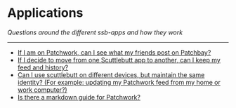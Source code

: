 # Applications
*Questions around the different ssb-apps and how they work*

----

- [If I am on Patchwork, can I see what my friends post on Patchbay?](patchwork-and-patchbay.md)
- [If I decide to move from one Scuttlebutt app to another, can I keep my feed and history?    ](moving-ssb-apps.md)
- [Can I use scuttlebutt on different devices, but maintain the same identity? (For example:    updating my Patchwork feed from my home or  work computer?)](multiple-devices.md)
- [Is there a markdown guide for Patchwork?](patchwork-markup.md)
